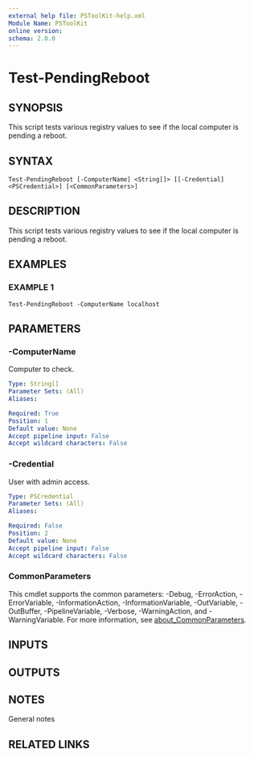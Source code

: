 ```yaml
---
external help file: PSToolKit-help.xml
Module Name: PSToolKit
online version:
schema: 2.0.0
---
```


# Test-PendingReboot

## SYNOPSIS
This script tests various registry values to see if the local computer is pending a reboot.

## SYNTAX

```
Test-PendingReboot [-ComputerName] <String[]> [[-Credential] <PSCredential>] [<CommonParameters>]
```

## DESCRIPTION
This script tests various registry values to see if the local computer is pending a reboot.

## EXAMPLES

### EXAMPLE 1
```
Test-PendingReboot -ComputerName localhost
```

## PARAMETERS

### -ComputerName
Computer to check.

```yaml
Type: String[]
Parameter Sets: (All)
Aliases:

Required: True
Position: 1
Default value: None
Accept pipeline input: False
Accept wildcard characters: False
```

### -Credential
User with admin access.

```yaml
Type: PSCredential
Parameter Sets: (All)
Aliases:

Required: False
Position: 2
Default value: None
Accept pipeline input: False
Accept wildcard characters: False
```

### CommonParameters
This cmdlet supports the common parameters: -Debug, -ErrorAction, -ErrorVariable, -InformationAction, -InformationVariable, -OutVariable, -OutBuffer, -PipelineVariable, -Verbose, -WarningAction, and -WarningVariable. For more information, see [about_CommonParameters](http://go.microsoft.com/fwlink/?LinkID=113216).

## INPUTS

## OUTPUTS

## NOTES
General notes

## RELATED LINKS
